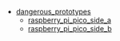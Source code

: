 * [dangerous_prototypes](dangerous_prototypes)
  * [raspberry_pi_pico_side_a](dangerous_prototypes/raspberry_pi_pico_side_a)
  * [raspberry_pi_pico_side_b](dangerous_prototypes/raspberry_pi_pico_side_a/raspberry_pi_pico_side_b)
